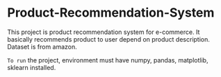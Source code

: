 # Product-Recommendation-System

This project is product recommendation system for e-commerce. It basically recommends product to user depend on product description. Dataset is from amazon.

`To run` the project, environment must have numpy, pandas, matplotlib, sklearn installed.